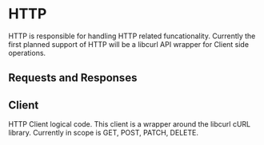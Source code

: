 # HTTP
HTTP is responsible for handling HTTP related funcationality. Currently the first planned support of HTTP will be a libcurl API wrapper for Client side operations.

## Requests and Responses

## Client
HTTP Client logical code. This client is a wrapper around the libcurl cURL library.
Currently in scope is GET, POST, PATCH, DELETE.
